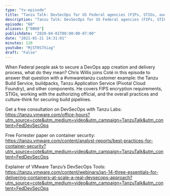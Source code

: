 ```yaml
---
type: "tv-episode"
title: "Tanzu Talk: DevSecOps for US Federal agencies (FIPs, STIGs, auditors, AOs, and all that)"
description: "Tanzu Talk: DevSecOps for US Federal agencies (FIPs, STIGs, auditors, AOs, and all that)"
episode: "60"
aliases: ["0060"]
publishdate: "2020-04-01T00:00:00-07:00"
date: "2021-01-21 14:31:01"
minutes: 120
youtube: "MjST0S7Xiag"
draft: "False"
---
```


When Federal people ask to secure a DevOps app creation and delivery process, what do they mean? Chris Willis joins Coté in this episode to answer that question with a #vmwaretanzu customer example: the Tanzu Build Service, buildpacks, Tanzu Application Service (Pivotal Cloud Foundry), and other components. He covers FIPS encryption requirements, STIGs, working with the authorizing official, and the overall practices and culture-think for securing build pipelines.

Get a free consultation on DevSecOps with Tanzu Labs:  https://tanzu.vmware.com/office-hours?utm_source=cote&utm_medium=video&utm_campaign=TanzuTalk&utm_content=FedDevSecOps

Free Forrester paper on container security: https://tanzu.vmware.com/content/analyst-reports/best-practices-for-container-security?utm_source=cote&utm_medium=video&utm_campaign=TanzuTalk&utm_content=FedDevSecOps

Explainer of VMware Tanzu’s DevSecOps Tools: https://tanzu.vmware.com/content/webinars/jan-14-three-essentials-for-delivering-containers-at-scale-a-real-devsecops-approach?utm_source=cote&utm_medium=video&utm_campaign=TanzuTalk&utm_content=FedDevSecOps